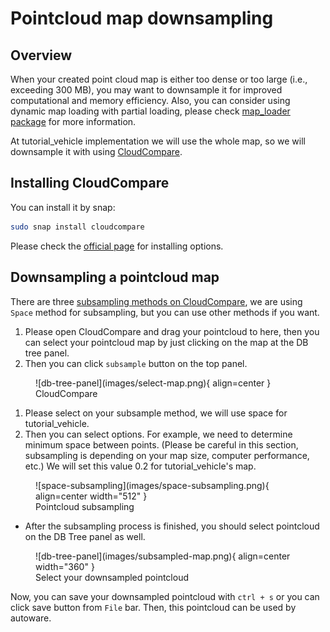 # Pointcloud map downsampling

## Overview

When your created point cloud map is either too dense or too large (i.e., exceeding 300 MB),
you may want to downsample it for improved computational and memory efficiency.
Also, you can consider using dynamic map loading with partial loading,
please check [map_loader package](https://github.com/autowarefoundation/autoware.universe/tree/main/map/map_loader) for more information.

At tutorial_vehicle implementation we will use the whole map,
so we will downsample it with using [CloudCompare](https://www.cloudcompare.org/main.html).

## Installing CloudCompare

You can install it by snap:

```bash
sudo snap install cloudcompare
```

Please check the [official page](https://www.cloudcompare.org/release/index.html#CloudCompare)
for installing options.

## Downsampling a pointcloud map

There are three [subsampling methods on CloudCompare](https://www.cloudcompare.org/doc/wiki/index.php/Edit%5CSubsample),
we are using `Space` method for subsampling, but you can use other methods if you want.

1. Please open CloudCompare and drag your pointcloud to here, then you can select your pointcloud map by just clicking on the map at the DB tree panel.
2. Then you can click `subsample` button on the top panel.

<figure markdown>
  ![db-tree-panel](images/select-map.png){ align=center }
  <figcaption>
    CloudCompare
  </figcaption>
</figure>

1. Please select on your subsample method, we will use space for tutorial_vehicle.
2. Then you can select options. For example, we need to determine minimum space between points. (Please be careful in this section, subsampling is depending on your map size, computer performance, etc.) We will set this value 0.2 for tutorial_vehicle's map.

<figure markdown>
  ![space-subsampling](images/space-subsampling.png){ align=center width="512" }
  <figcaption>
    Pointcloud subsampling
  </figcaption>
</figure>

- After the subsampling process is finished,
  you should select pointcloud on the DB Tree panel as well.

<figure markdown>
  ![db-tree-panel](images/subsampled-map.png){ align=center width="360" }
  <figcaption>
    Select your downsampled pointcloud
  </figcaption>
</figure>

Now,
you can save your downsampled pointcloud with `ctrl + s`
or you can click save button from `File` bar.
Then, this pointcloud can be used by autoware.
